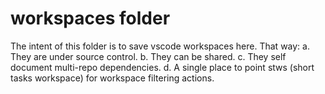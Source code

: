 # workspaces folder

The intent of this folder is to save vscode workspaces here.
That way:
a. They are under source control.
b. They can be shared.
c. They self document multi-repo dependencies.
d. A single place to point stws (short tasks workspace) for workspace filtering actions.
